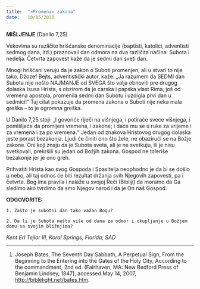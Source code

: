 ```yaml
---
title:  "»Promena« zakona"
date:   10/05/2018
---
```


**MIŠLJENJE** (Danilo 7,25)

Vekovima su različite hrišćanske denominacije (baptisti, katolici, adventisti sedmog dana, itd.) praznovali dan odmora na dva različita načina: Subota i nedelja. Četvrta zapovest kaže da je sedmi dan sveti dan.

Mnogi hrišćani veruju da je zakon o Suboti promenjen, ali u stvari to nije tako. Džozef Bejts, adventistički autor, kaže: „Ja razumem da SEDMI dan Subota nije nešto NAJMANJE od SVEGA što valja obnoviti pre drugog dolaska Isusa Hrista, s obzirom da je carska i papska vlast Rima, još od vremena apostola, promenila sedmi dan Subotu i uzdigla prvi dan u sedmici!“ Taj citat pokazuje da promena zakona o Suboti nije neka mala greška – to je ogromna greška.

U Danilo 7,25 stoji: „I govoriće riječi na višnjega, i potiraće svece višnjega, i pomišljaće da promijeni vremena, i zakone; i daće mu se u ruke za vrijeme i za vremena i za po vremena.“ Jedan od znakova Hristovog drugog dolaska jeste porast bezakonja. Ljudi će činiti ono što žele, ne obazirući se na Božje zakone. Oni koji znaju da je Subota sveta, ali je ne svetkuju, ili je nisu svetkovali, prekršili su jedan od Božjih zakona. Gospod ne toleriše bezakonje jer je ono greh.

Prihvatiti Hrista kao svog Gospoda i Spasitelja neophodno je da bi se došlo u nebo, ali taj odnos će biti rezultat držanja svih Njegovih zapovesti, pa i četvrte. Bog ima pravila i nalaže u svojoj Reči (Bibliji) da moramo da Ga sledimo ako tvrdimo da smo Njegov narod i da je On naš Gospod.


**ODGOVORITE:**

`1. Zašto je subotni dan tako važan Bogu?`

`2. Da li je Subota nešto više od dana za odmor i okupljanje u Božjem domu sa svojim bližnjima?`

*Kent Erl Tejlor III, Koral Springs, Florida, SAD*






__________
1.	Joseph Bates,  The Seventh Day Sabbath, A Perpetual Sign, From the Beginning to the Entering into the Gates of the Holy City, According to the commandment, 2nd ed. (Fairhaven, MA: New Bedford  Press of Benjamin Lindsey, 1847), accessed May 14, 2007, http://biblelight.net/bates.htm.
